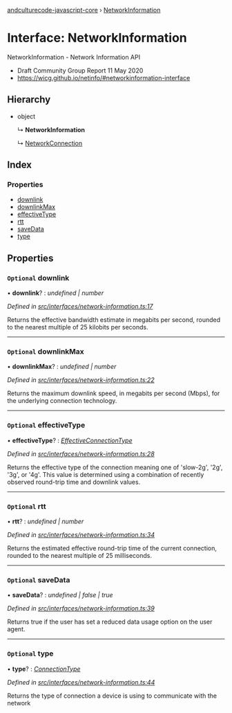 [andculturecode-javascript-core](../README.md) › [NetworkInformation](networkinformation.md)

# Interface: NetworkInformation

NetworkInformation - Network Information API
- Draft Community Group Report 11 May 2020
- https://wicg.github.io/netinfo/#networkinformation-interface

## Hierarchy

* object

  ↳ **NetworkInformation**

  ↳ [NetworkConnection](networkconnection.md)

## Index

### Properties

* [downlink](networkinformation.md#optional-downlink)
* [downlinkMax](networkinformation.md#optional-downlinkmax)
* [effectiveType](networkinformation.md#optional-effectivetype)
* [rtt](networkinformation.md#optional-rtt)
* [saveData](networkinformation.md#optional-savedata)
* [type](networkinformation.md#optional-type)

## Properties

### `Optional` downlink

• **downlink**? : *undefined | number*

*Defined in [src/interfaces/network-information.ts:17](https://github.com/AndcultureCode/AndcultureCode.JavaScript.Core/blob/1f57564/src/interfaces/network-information.ts#L17)*

Returns the effective bandwidth estimate in megabits per second, rounded to the nearest multiple of 25 kilobits per seconds.

___

### `Optional` downlinkMax

• **downlinkMax**? : *undefined | number*

*Defined in [src/interfaces/network-information.ts:22](https://github.com/AndcultureCode/AndcultureCode.JavaScript.Core/blob/1f57564/src/interfaces/network-information.ts#L22)*

Returns the maximum downlink speed, in megabits per second (Mbps), for the underlying connection technology.

___

### `Optional` effectiveType

• **effectiveType**? : *[EffectiveConnectionType](../enums/effectiveconnectiontype.md)*

*Defined in [src/interfaces/network-information.ts:28](https://github.com/AndcultureCode/AndcultureCode.JavaScript.Core/blob/1f57564/src/interfaces/network-information.ts#L28)*

Returns the effective type of the connection meaning one of 'slow-2g', '2g', '3g', or '4g'.
This value is determined using a combination of recently observed round-trip time and downlink values.

___

### `Optional` rtt

• **rtt**? : *undefined | number*

*Defined in [src/interfaces/network-information.ts:34](https://github.com/AndcultureCode/AndcultureCode.JavaScript.Core/blob/1f57564/src/interfaces/network-information.ts#L34)*

Returns the estimated effective round-trip time of the current connection, rounded to the
nearest multiple of 25 milliseconds.

___

### `Optional` saveData

• **saveData**? : *undefined | false | true*

*Defined in [src/interfaces/network-information.ts:39](https://github.com/AndcultureCode/AndcultureCode.JavaScript.Core/blob/1f57564/src/interfaces/network-information.ts#L39)*

Returns true if the user has set a reduced data usage option on the user agent.

___

### `Optional` type

• **type**? : *[ConnectionType](../enums/connectiontype.md)*

*Defined in [src/interfaces/network-information.ts:44](https://github.com/AndcultureCode/AndcultureCode.JavaScript.Core/blob/1f57564/src/interfaces/network-information.ts#L44)*

Returns the type of connection a device is using to communicate with the network
